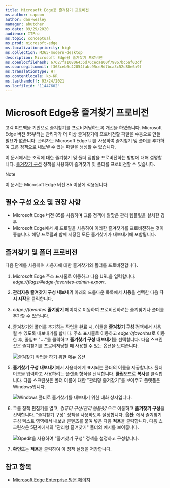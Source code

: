 ```yaml
---
title: Microsoft Edge용 즐겨찾기 프로비전
ms.author: capoon
author: dan-wesley
manager: abutcher
ms.date: 09/29/2020
audience: ITPro
ms.topic: conceptual
ms.prod: microsoft-edge
ms.localizationpriority: high
ms.collection: M365-modern-desktop
description: Microsoft Edge용 즐겨찾기 프로비전
ms.openlocfilehash: 67627fa10806435d76cecae00f79867bc5af03df
ms.sourcegitcommit: f363ceb6c42054fabc95ce8d7bca3c52d80e6a9f
ms.translationtype: HT
ms.contentlocale: ko-KR
ms.lasthandoff: 03/24/2021
ms.locfileid: "11447602"
---
```

# <a name="provision-favorites-for-microsoft-edge"></a>Microsoft Edge용 즐겨찾기 프로비전

고객 피드백을 기반으로 즐겨찾기를 프로비저닝하도록 개선을 하였습니다. Microsoft Edge 버전 85부터는 관리자가 더 이상 즐겨찾기에 프로비전할 파일을 수동으로 만들 필요가 없습니다. 관리자는 Microsoft Edge UI를 사용하여 즐겨찾기 및 폴더를 추가하여 그룹 정책으로 내보낼 수 있는 파일을 생성할 수 있습니다.

이 문서에서는 조직에 대한 즐겨찾기 및 폴더 집합을 프로비전하는 방법에 대해 설명합니다. [즐겨찾기 구성](//DeployEdge/microsoft-edge-policies#configure-favorites) 정책을 사용하여 즐겨찾기 및 폴더를 프로비전할 수 있습니다.

> [!NOTE]
> 이 문서는 Microsoft Edge 버전 85 이상에 적용됩니다.

## <a name="prerequisites-and-recommendations"></a>필수 구성 요소 및 권장 사항

- Microsoft Edge 버전 85를 사용하며 그룹 정책에 알맞은 관리 템플릿을 설치한 경우
- Microsoft Edge에서 새 프로필을 사용하여 이러한 즐겨찾기를 프로비전하는 것이 좋습니다. 해당 프로필과 함께 저장된 모든 즐겨찾기가 내보내기에 포함됩니다.  

## <a name="provision-favorites-and-folders"></a>즐겨찾기 및 폴더 프로비전

다음 단계를 사용하여 사용자에 대한 즐겨찾기와 폴더를 프로비전합니다.

1. Microsoft Edge 주소 표시줄로 이동하고 다음 URL을 입력합니다. *edge://flags/#edge-favorites-admin-export*.
2. **관리자용 즐겨찾기 구성 내보내기** 아래의 드롭다운 목록에서 **사용**을 선택한 다음 **다시 시작**을 클릭합니다.

3. *edge://favorites* **즐겨찾기** 페이지로 이동하여 프로비전하려는 즐겨찾기나 폴더를 추가할 수 있습니다.

<!--
4. On the **Favorites bar**, click **Add folder**. The folder structure of favorites that are set in the profile you're using will be reflected in the folder you provision for your users. The next screenshot shows "Managed favorites", the folder we'll use to provision favorites.

   ![Add a folder](media/edge-learnmore-provision-favorites/provision-favorites-add-folder.png)

   > [!TIP]
   > Add existing folders that contain favorites you want to provision for your users.

5. Select "Managed favorites" and then click **Add favorite**. The next screenshot shows the favorite we've added.

   ![Add a favorite](media/edge-learnmore-provision-favorites/provision-favorites-add-favorite.png)-->

4. 즐겨찾기와 폴더를 추가하는 작업을 완료 시, 이들을 **즐겨찾기 구성** 정책에서 사용될 수 있도록 내보내기를 합니다. 주소 표시줄로 이동하고 *edge://favorites*로 이동한 후, 줄임표 "**...**"를 클릭하고 **즐겨찾기 구성 내보내기**를 선택합니다. 다음 스크린샷은 즐겨찾기를 프로비저닝할 때 사용할 수 있는 옵션을 보여줍니다.

   ![즐겨찾기 작업을 하기 위한 메뉴 옵션](media/edge-learnmore-provision-favorites/provision-favorites-menu-options.png)

5. **즐겨찾기 구성 내보내기**에서 사용자에게 표시되는 폴더의 이름을 제공합니다. 폴더 이름을 입력하고 사용하려는 플랫폼 형식을 선택합니다. **클립보드로 복사**를 클릭합니다. 다음 스크린샷은 폴더 이름에 대한 "관리형 즐겨찾기"를 보여주고 플랫폼은 Windows입니다.

   ![Windows 폴더로 즐겨찾기를 내보내기 위한 대화 상자입니다.](media/edge-learnmore-provision-favorites/provision-favorites-export.png)

6. 그룹 정책 편집기를 열고, *컴퓨터 구성/관리 템플릿/* 으로 이동하고 **즐겨찾기 구성**을 선택합니다. "즐겨찾기 구성" 정책을 사용하도록 설정합니다. **옵션:** 에서 즐겨찾기 구성 텍스트 영역에서 내보낸 콘텐츠를 붙여 넣은 다음 **적용**을 클릭합니다. 다음 스크린샷은 5단계에서의 "관리형 즐겨찾기" 폴더의 예시를 보여줍니다.

   ![Gpedit을 사용하여 "즐겨찾기 구성" 정책을 설정하고 구성합니다.](media/edge-learnmore-provision-favorites/provision-favorites-gpedit.png)

7. **확인**또는 **적용**을 클릭하여 이 정책 설정을 저장합니다.

## <a name="see-also"></a>참고 항목

- [Microsoft Edge Enterprise 방문 페이지](https://aka.ms/EdgeEnterprise)